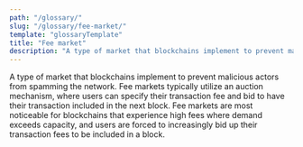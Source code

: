 ```yaml
---
path: "/glossary/"
slug: "/glossary/fee-market/"
template: "glossaryTemplate"
title: "Fee market"
description: "A type of market that blockchains implement to prevent malicious actors from spamming the network."
---
```


A type of market that blockchains implement to prevent malicious actors from spamming the network. Fee markets typically utilize an auction mechanism, where users can specify their transaction fee and bid to have their transaction included in the next block. Fee markets are most noticeable for blockchains that experience high fees where demand exceeds capacity, and users are forced to increasingly bid up their transaction fees to be included in a block.